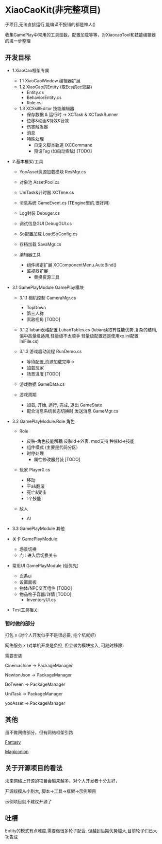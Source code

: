 # XiaoCaoKit(非完整项目)

子项目,无法直接运行,能编译不报错的都是神人()

收集GamePlay中常用的工具函数，配置加载等等，对XiaocaoTool和技能编辑器的进一步整理


## 开发目标


* 1.XiaoCao框架专属
	* 1.1 XiaoCaoWindow 编辑器扩展 
	* 1.2 XiaoCao的Entity  (取Ecs的ec思路)
		* Entity.cs  
		* BehaviorEntity.cs 
		* Role.cs  
	* 1.3 XCSkillEditor 技能编辑器
 		* 保存数据 & 运行时 -> XCTask & XCTaskRunner 
		* 位移&动画&特效&音效
		* 伤害触发器 
		* 消息 
		* 特殊处理 
			* 自定义脚本轨道 IXCCommand 
			* 预设Tag (如自动索敌) [TODO]

* 2.基本框架/工具
	* YooAsset资源加载模块  ResMgr.cs
	* 对象池 AssetPool.cs

	* UniTask&计时器 XCTime.cs
	* 消息系统  GameEvent.cs (TEngine里的,很好用)
	* Log封装  Debuger.cs
	* 调试信息GUI DebugGUI.cs 

	* So配置加载  LoadSoConfig.cs 
	* 存档加载 SavaMgr.cs
	* 编辑器工具
		* 组件绑定扩展  XCComponentMenu.AutoBind()
  		* 监视器扩展
    		* 替换资源工具


* 3.1 GamePlayModule GamePlay模块
	* 3.1.1 相机控制  CameraMgr.cs
		* TopDown 
		* 第三人称 
		* 索敌视角 [TODO]
	* 3.1.2 luban表格配置  LubanTables.cs 
	(luban读取有性能优势,复杂的结构, 偏中高量级适用,轻量级不太顺手
	轻量级配置还是使用xx.ini配置 IniFile.cs)
	* 3.1.3 游戏启动流程 RunDemo.cs
		* 等待配置,资源加载完毕-> 
		* 加载玩家 
		* 场景进度 [TODO]

	* 游戏数据  GameData.cs
	* 游戏周期 
		* 加载, 开始, 运行, 完成, 退出  GameState 
		* 配合消息系统状态切换时,发送消息  GameMgr.cs
	
* 3.2 GamePlayModule.Role 角色
	* Role
		* 皮肤-角色技能解耦 
		皮肤Id->外表, mod支持 
		种族Id->技能 
		* 组件模式  (主要是代码分区)
  		* 时停处理 
    		* 属性修改器封装 [TODO]
		
	* 玩家 Player0.cs
		* 移动 
		* 平a&翻滚 
		* 死亡&受击 
		* 1个技能 
	* 敌人
		* AI

* 3.3 GamePlayModule 其他
 * 关卡 GamePlayModule
	* 场景切换
	* 门 : 进入后切换关卡


 * 常用UI GamePlayModule (低优先)
	* 血条ui 
 	* 设置面板 
	* 物体/NPC交互组件  [TODO]
	* 物品格子容器/详情 [TODO]
		* InventoryUI.cs 

* Test工具相关
			



### 暂时做的部分

打包 x (对个人开发似乎不是很必要, 挖个坑就好)

网络服务 x (对单机开发是负担, 但会做为模块接入, 可随时移除)



需要安装

Cinemachine -> PackageManager

NewtonJson  -> PackageManager

DoTween		-> PackageManager

UniTask		-> PackageManager

yooAsset -> PackageManager



## 其他

虽不做网络部分，但有网络框架引路

[Fantasy](https://github.com/qq362946/Fantasy)

[Magiconion](https://github.com/Cysharp/MagicOnion)


## 关于开源项目的看法

未来网络上开源的项目会越来越多，对个人开发者十分友好，

开源规模从小到大, 脚本->工具->框架->示例项目

示例项目就不建议开源了

## 吐槽

Entity的模式有点难度,需要做很多轮子配合, 但越到后期优势越大,目前轮子们已大功告成




